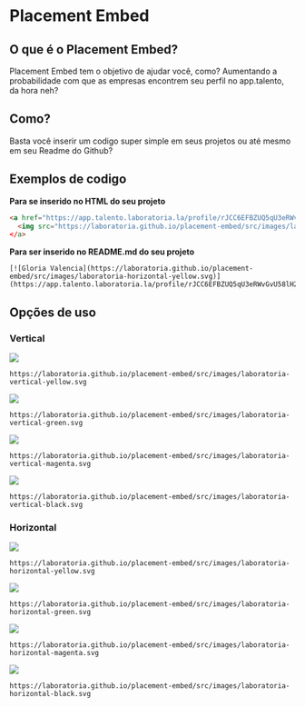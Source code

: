 # Placement Embed

## O que é o Placement Embed?

Placement Embed tem o objetivo de ajudar você, como? Aumentando a probabilidade com que as empresas encontrem seu perfil no app.talento, da hora neh?

## Como?

Basta você inserir um codigo super simple em seus projetos ou até mesmo em seu Readme do Github?

## Exemplos de codigo

**Para se inserido no HTML do seu projeto**

```html
<a href="https://app.talento.laboratoria.la/profile/rJCC6EFBZUQ5qU3eRWvGvU58lH22" title="Gloria Valencia">
  <img src="https://laboratoria.github.io/placement-embed/src/images/laboratoria-horizontal-yellow.svg" alt="Gloria Valencia"
</a>
```

**Para ser inserido no README.md do seu projeto**
 
```
[![Gloria Valencia](https://laboratoria.github.io/placement-embed/src/images/laboratoria-horizontal-yellow.svg)](https://app.talento.laboratoria.la/profile/rJCC6EFBZUQ5qU3eRWvGvU58lH22)
```

## Opções de uso

### Vertical

![](https://laboratoria.github.io/placement-embed/src/images/laboratoria-vertical-yellow.svg)
```
https://laboratoria.github.io/placement-embed/src/images/laboratoria-vertical-yellow.svg
```

![](https://laboratoria.github.io/placement-embed/src/images/laboratoria-vertical-green.svg)
```
https://laboratoria.github.io/placement-embed/src/images/laboratoria-vertical-green.svg
```

![](https://laboratoria.github.io/placement-embed/src/images/laboratoria-vertical-magenta.svg)
```
https://laboratoria.github.io/placement-embed/src/images/laboratoria-vertical-magenta.svg
```


![](https://laboratoria.github.io/placement-embed/src/images/laboratoria-vertical-black.svg)
```
https://laboratoria.github.io/placement-embed/src/images/laboratoria-vertical-black.svg
```


### Horizontal

![](https://laboratoria.github.io/placement-embed/src/images/laboratoria-horizontal-yellow.svg)
```
https://laboratoria.github.io/placement-embed/src/images/laboratoria-horizontal-yellow.svg
```

![](https://laboratoria.github.io/placement-embed/src/images/laboratoria-horizontal-green.svg)
```
https://laboratoria.github.io/placement-embed/src/images/laboratoria-horizontal-green.svg
```

![](https://laboratoria.github.io/placement-embed/src/images/laboratoria-horizontal-magenta.svg)
```
https://laboratoria.github.io/placement-embed/src/images/laboratoria-horizontal-magenta.svg
```

![](https://laboratoria.github.io/placement-embed/src/images/laboratoria-horizontal-black.svg)
```
https://laboratoria.github.io/placement-embed/src/images/laboratoria-horizontal-black.svg
```
